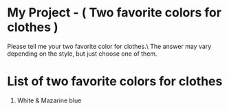 # My Project - ( Two favorite colors for clothes )
Please tell me your two favorite color for clothes.\\
The answer may vary depending on the style, but just choose one of them.

# List of two favorite colors for clothes
1. White & Mazarine blue

